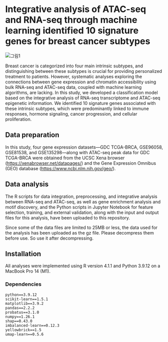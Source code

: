 # Integrative analysis of ATAC-seq and RNA-seq through machine learning identified 10 signature genes for breast cancer subtypes

![그림1](https://github.com/user-attachments/assets/36d82036-780b-45d0-a23e-fc5daefff18c)

Breast cancer is categorized into four main intrinsic subtypes, and distinguishing between these subtypes is crucial for providing personalized treatment to patients. However, systematic analyses exploring the connections between gene expression and chromatin accessibility using bulk RNA-seq and ATAC-seq data, coupled with machine learning algorithms, are lacking. In this study, we developed a classification model based on the integrative analysis of RNA-seq transcriptome and ATAC-seq epigenetic information. We identified 10 signature genes associated with these intrinsic subtypes, which were predominantly linked to immune responses, hormone signaling, cancer progression, and cellular proliferation.

## Data preparation
In this study, four gene expression datasets—GDC TCGA-BRCA, GSE96058, GSE81538, and GSE135298—along with ATAC-seq peak data for GDC TCGA-BRCA were obtained from the UCSC Xena browser (https://xenabrowser.net/datapages/) and the Gene Expression Omnibus (GEO) database (https://www.ncbi.nlm.nih.gov/geo/).

## Data analysis
The R scripts for data integration, preprocessing, and integrative analysis between RNA-seq and ATAC-seq, as well as gene enrichment analysis and motif discovery, and the Python scripts in Jupyter Notebook for feature selection, training, and external validation, along with the input and output files for this analysis, have been uploaded to this repository.

Since some of the data files are limited to 25MB or less, the data used for the analysis has been uploaded as the gz file. Please decompress them before use. So use it after decompressing.

## Installation
All analyses were implemented using R version 4.1.1 and Python 3.9.12 on a MacBook Pro 14 (M1).

### Dependencies
```
python==3.9.12
scikit-learn==1.5.1
matplotlib==3.9.2
pandas==2.2.2
probatus==3.1.0
numpy==1.26.1
shap==0.43.0
imbalanced-learn==0.12.3
yellowbrick==1.5
umap-learn==0.5.6
```
